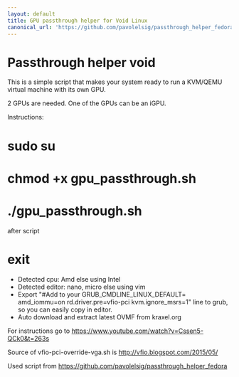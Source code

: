 ```yaml
---
layout: default
title: GPU passthrough helper for Void Linux
canonical_url: 'https://github.com/pavolelsig/passthrough_helper_fedora'
---
```


# Passthrough helper void

This is a simple script that makes your system ready to run a KVM/QEMU virtual machine with its own GPU.

2 GPUs are needed. One of the GPUs can be an iGPU.

Instructions:

# sudo su
# chmod +x gpu_passthrough.sh
# ./gpu_passthrough.sh
after script
# exit

- Detected cpu: Amd else using Intel
- Detected editor: nano, micro else using vim
- Export "#Add to your GRUB_CMDLINE_LINUX_DEFAULT= amd_iommu=on rd.driver.pre=vfio-pci kvm.ignore_msrs=1" line to grub, so you can easily copy in editor.
- Auto download and extract latest OVMF from kraxel.org

For instructions go to https://www.youtube.com/watch?v=Cssen5-QCk0&t=263s

Source of vfio-pci-override-vga.sh is http://vfio.blogspot.com/2015/05/

Used script from https://github.com/pavolelsig/passthrough_helper_fedora
